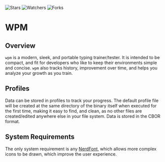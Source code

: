 ![Stars](https://img.shields.io/github/stars/gavincrawford/wpm?style=for-the-badge)
![Watchers](https://img.shields.io/github/watchers/gavincrawford/wpm?style=for-the-badge)
![Forks](https://img.shields.io/github/forks/gavincrawford/wpm?style=for-the-badge)

# WPM

## Overview

`wpm` is a modern, sleek, and portable typing trainer/tester. It is intended to be compact, and fit for developers who like to keep their environments simple and concise. `wpm` also tracks history, improvement over time, and helps you analyze your growth as you train.

## Profiles

Data can be stored in profiles to track your progress. The default profile file will be created at the same directory of the binary itself when executed for the first time, making it easy to find, and clean, as no other files are created/edited anywhere else in your file system. Data is stored in the CBOR format.

## System Requirements

The only system requirement is any [NerdFont](https://www.nerdfonts.com/), which allows more complex icons to be drawn, which improve the user experience.
